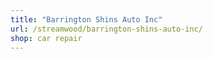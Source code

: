 ```yaml
---
title: "Barrington Shins Auto Inc"
url: /streamwood/barrington-shins-auto-inc/
shop: car repair
---
```

